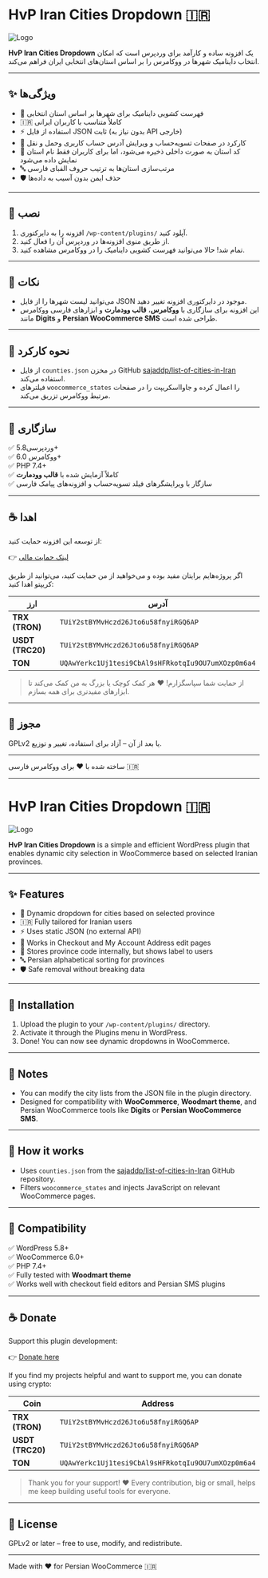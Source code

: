 
# **HvP Iran Cities Dropdown 🇮🇷**

![Logo](assets/logo.png)

**HvP Iran Cities Dropdown** یک افزونه ساده و کارآمد برای وردپرس است که امکان انتخاب داینامیک شهرها در ووکامرس را بر اساس استان‌های انتخابی ایران فراهم می‌کند.

---

## ✨ ویژگی‌ها

- 🚀 فهرست کشویی داینامیک برای شهرها بر اساس استان انتخابی
- 🇮🇷 کاملاً متناسب با کاربران ایرانی
- ⚡ استفاده از فایل JSON ثابت (بدون نیاز به API خارجی)
- 🔄 کارکرد در صفحات تسویه‌حساب و ویرایش آدرس حساب کاربری وحمل و نقل
- 🧠 کد استان به صورت داخلی ذخیره می‌شود، اما برای کاربران فقط نام استان نمایش داده می‌شود
- 🔤 مرتب‌سازی استان‌ها به ترتیب حروف الفبای فارسی
- 🛡️ حذف ایمن بدون آسیب به داده‌ها

---

## 🔧 نصب

1. افزونه را به دایرکتوری `/wp-content/plugins/` آپلود کنید.
2. از طریق منوی افزونه‌ها در وردپرس آن را فعال کنید.
3. تمام شد! حالا می‌توانید فهرست کشویی داینامیک را در ووکامرس مشاهده کنید.

---

## 💬 نکات

- می‌توانید لیست شهرها را از فایل‌ JSON موجود در دایرکتوری افزونه تغییر دهید.
- این افزونه برای سازگاری با **ووکامرس**، **قالب وودمارت** و ابزارهای فارسی ووکامرس مانند **Digits** و **Persian WooCommerce SMS** طراحی شده است.

---

## 🧠 نحوه کارکرد

- از فایل `counties.json` در مخزن GitHub [sajaddp/list-of-cities-in-Iran](https://github.com/sajaddp/list-of-cities-in-Iran) استفاده می‌کند.
- فیلترهای `woocommerce_states` را اعمال کرده و جاوااسکریپت را در صفحات مرتبط ووکامرس تزریق می‌کند.

---

## 🧩 سازگاری

✅ وردپرسی5.8+  
✅ ووکامرس 6.0+  
✅ PHP 7.4+  
✅ کاملاً آزمایش شده با **قالب وودمارت**  
✅ سازگار با ویرایشگرهای فیلد تسویه‌حساب و افزونه‌های پیامک فارسی

---

## ☕ اهدا

از توسعه این افزونه حمایت کنید:

👉 [لینک حمایت مالی](https://hvpworks.github.io/donate-page/)

اگر پروژه‌هایم برایتان مفید بوده و می‌خواهید از من حمایت کنید، می‌توانید از طریق کریپتو اهدا کنید:

| ارز          | آدرس                                    | 
|--------------|-----------------------------------------|
| **TRX (TRON)** | `TUiY2stBYMvHczd26Jto6u58fnyiRGQ6AP`        
| **USDT (TRC20)** | `TUiY2stBYMvHczd26Jto6u58fnyiRGQ6AP`         
| **TON**      | `UQAwYerkc1Uj1tesi9CbAl9sHFRkotqIu9OU7umXOzp0m6a4`        

> از حمایت شما سپاسگزارم! ❤️ هر کمک کوچک یا بزرگ به من کمک می‌کند تا ابزارهای مفیدتری برای همه بسازم.

---

## 📜 مجوز

GPLv2 یا بعد از آن – آزاد برای استفاده، تغییر و توزیع.

---

ساخته شده با ❤️ برای ووکامرس فارسی 🇮🇷


--------------------------------
# HvP Iran Cities Dropdown 🇮🇷

![Logo](assets/logo.png)

**HvP Iran Cities Dropdown** is a simple and efficient WordPress plugin that enables dynamic city selection in WooCommerce based on selected Iranian provinces.

---

## ✨ Features

- 🚀 Dynamic dropdown for cities based on selected province
- 🇮🇷 Fully tailored for Iranian users
- ⚡ Uses static JSON (no external API)
- 🔄 Works in Checkout and My Account Address edit pages
- 🧠 Stores province code internally, but shows label to users
- 🔤 Persian alphabetical sorting for provinces
- 🛡️ Safe removal without breaking data

---

## 🔧 Installation

1. Upload the plugin to your `/wp-content/plugins/` directory.
2. Activate it through the Plugins menu in WordPress.
3. Done! You can now see dynamic dropdowns in WooCommerce.

---

## 💬 Notes

- You can modify the city lists from the JSON file in the plugin directory.
- Designed for compatibility with **WooCommerce**, **Woodmart theme**, and Persian WooCommerce tools like **Digits** or **Persian WooCommerce SMS**.

---

## 🧠 How it works

- Uses `counties.json` from the [sajaddp/list-of-cities-in-Iran](https://github.com/sajaddp/list-of-cities-in-Iran) GitHub repository.
- Filters `woocommerce_states` and injects JavaScript on relevant WooCommerce pages.

---

## 🧩 Compatibility

✅ WordPress 5.8+  
✅ WooCommerce 6.0+  
✅ PHP 7.4+  
✅ Fully tested with **Woodmart theme**  
✅ Works well with checkout field editors and Persian SMS plugins

---

## ☕ Donate

Support this plugin development:

👉 [Donate here](https://hvpworks.github.io/donate-page/)


If you find my projects helpful and want to support me, you can donate using crypto:

| Coin         | Address                                   | 
|--------------|-------------------------------------------|
| **TRX (TRON)** | `TUiY2stBYMvHczd26Jto6u58fnyiRGQ6AP`          
| **USDT (TRC20)** | `TUiY2stBYMvHczd26Jto6u58fnyiRGQ6AP`         
| **TON**      | `UQAwYerkc1Uj1tesi9CbAl9sHFRkotqIu9OU7umXOzp0m6a4`          
> Thank you for your support! ❤️ Every contribution, big or small, helps me keep building useful tools for everyone.
---

## 📜 License

GPLv2 or later – free to use, modify, and redistribute.

---

Made with ❤️ for Persian WooCommerce 🇮🇷
